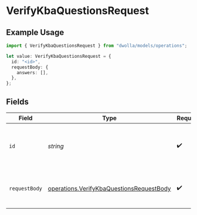 # VerifyKbaQuestionsRequest

## Example Usage

```typescript
import { VerifyKbaQuestionsRequest } from "dwolla/models/operations";

let value: VerifyKbaQuestionsRequest = {
  id: "<id>",
  requestBody: {
    answers: [],
  },
};
```

## Fields

| Field                                                                                                | Type                                                                                                 | Required                                                                                             | Description                                                                                          |
| ---------------------------------------------------------------------------------------------------- | ---------------------------------------------------------------------------------------------------- | ---------------------------------------------------------------------------------------------------- | ---------------------------------------------------------------------------------------------------- |
| `id`                                                                                                 | *string*                                                                                             | :heavy_check_mark:                                                                                   | The id of the KBA session to verify questions for.                                                   |
| `requestBody`                                                                                        | [operations.VerifyKbaQuestionsRequestBody](../../models/operations/verifykbaquestionsrequestbody.md) | :heavy_check_mark:                                                                                   | Parameters for verifying KBA questions                                                               |
